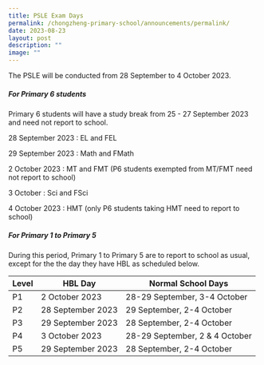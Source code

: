 ```yaml
---
title: PSLE Exam Days
permalink: /chongzheng-primary-school/announcements/permalink/
date: 2023-08-23
layout: post
description: ""
image: ""
---
```

The PSLE will be conducted from 28 September to 4 October 2023.

##### **For Primary 6 students**

Primary 6 students will have a study break from 25 - 27 September 2023 and need not report to school.

28 September 2023 : EL and FEL

29 September 2023 : Math and FMath

2 October 2023 : MT and FMT (P6 students exempted from MT/FMT need not report to school)

3 October : Sci and FSci

4 October 2023 : HMT (only P6 students taking HMT need to report to school)

##### **For Primary 1 to Primary 5**

During this period, Primary 1 to Primary 5 are to report to school as usual, except for the the day they have HBL as scheduled below.



| Level | HBL Day | Normal School Days |
| -------- | -------- | -------- |
| P1   | 2 October 2023     | 28-29 September, 3-4 October     |
| P2     | 28 September 2023     | 29 September, 2-4 October   |
| P3     | 29 September 2023     | 28 September, 2-4 October    |
| P4     | 3 October 2023     | 28-29 September, 2 & 4 October     |
| P5     | 29 September 2023     | 28 September, 2-4 October     |